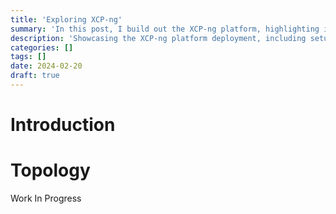 ```yaml
---
title: 'Exploring XCP-ng'
summary: 'In this post, I build out the XCP-ng platform, highlighting installation, configuration, and best practices.'
description: 'Showcasing the XCP-ng platform deployment, including setup, configuration, and key lessons learned.'
categories: []
tags: []
date: 2024-02-20
draft: true
---
```


# Introduction

# Topology

Work In Progress